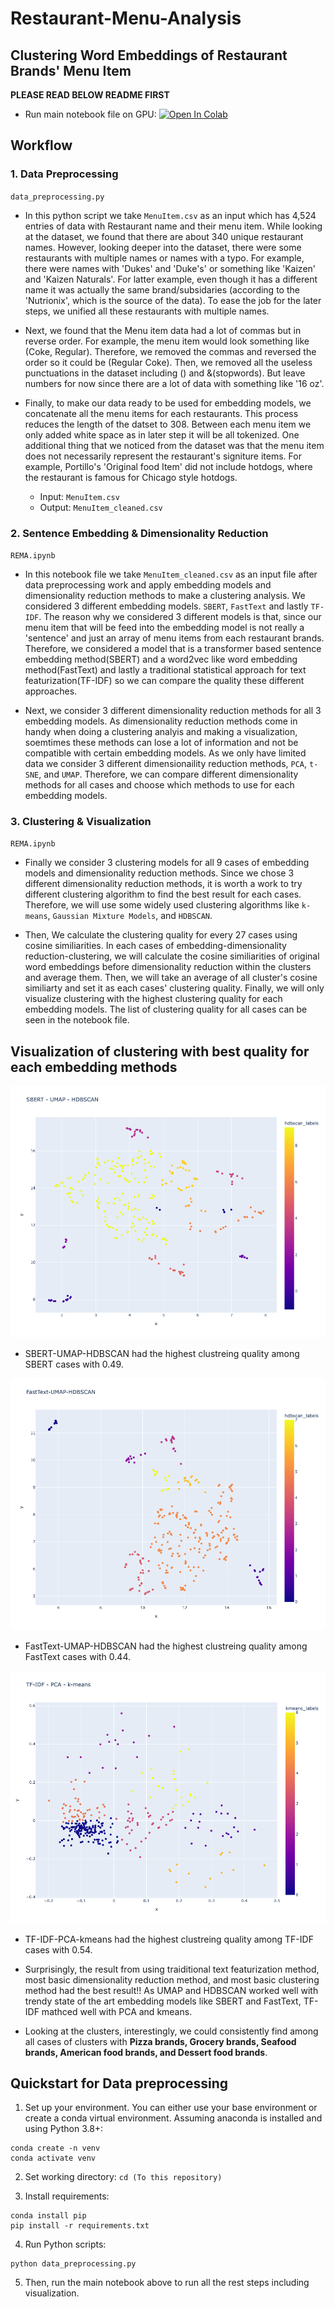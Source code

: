 # Restaurant-Menu-Analysis

## Clustering Word Embeddings of Restaurant Brands' Menu Item
**PLEASE READ BELOW README FIRST**

- Run main notebook file on GPU: [![Open In Colab](https://colab.research.google.com/assets/colab-badge.svg)](https://colab.research.google.com/github/alexdseo/Restaurant-menu-Analysis/blob/master/REMA.ipynb)

## Workflow

### 1. Data Preprocessing

`data_preprocessing.py`

- In this python script we take `MenuItem.csv` as an input which has 4,524 entries of data with Restaurant name and their menu item. While looking at the dataset, we found that there are about 340 unique restaurant names. However, looking deeper into the dataset, there were some restaurants with multiple names or names with a typo. For example, there were names with 'Dukes' and 'Duke's' or something like 'Kaizen' and 'Kaizen Naturals'. For latter example, even though it has a different name it was actually the same brand/subsidaries (according to the 'Nutrionix', which is the source of the data). To ease the job for the later steps, we unified all these restaurants with multiple names.

- Next, we found that the Menu item data had a lot of commas but in reverse order. For example, the menu item would look something like (Coke, Regular). Therefore, we removed the commas and reversed the order so it could be (Regular Coke). Then, we removed all the useless punctuations in the dataset including () and &(stopwords). But leave numbers for now since there are a lot of data with something like '16 oz'. 

- Finally, to make our data ready to be used for embedding models, we concatenate all the menu items for each restaurants. This process reduces the length of the datset to 308. Between each menu item we only added white space as in later step it will be all tokenized. One additional thing that we noticed from the dataset was that the menu item does not necessarily represent the restaurant's signiture items. For example, Portillo's 'Original food Item' did not include hotdogs, where the restaurant is famous for Chicago style hotdogs.

  - Input: `MenuItem.csv`
  - Output: `MenuItem_cleaned.csv`

### 2. Sentence Embedding & Dimensionality Reduction

`REMA.ipynb`

- In this notebook file we take `MenuItem_cleaned.csv` as an input file after data preprocessing work and apply embedding models and dimensionality reduction methods to make a clustering analysis. We considered 3 different embedding models. `SBERT`,  `FastText`  and lastly `TF-IDF`. The reason why we considered 3 different models is that, since our menu item that will be feed into the embedding model is not really a 'sentence' and just an array of menu items from each restaurant brands. Therefore, we considered a model that is a transformer based sentence embedding method(SBERT) and a word2vec like word embedding method(FastText) and lastly a traditional statistical approach for text featurization(TF-IDF) so we can compare the quality these different approaches.

- Next, we consider 3 different dimensionality reduction methods for all 3 embedding models. As dimensionality reduction methods come in handy when doing a clustering analyis and making a visualization, soemtimes these methods can lose a lot of information and not be compatible with certain embedding models. As we only have limited data we consider 3 different dimensionaility reduction methods, `PCA`, `t-SNE`, and `UMAP`. Therefore, we can compare different dimensionality methods for all cases and choose which methods to use for each embedding models.

### 3. Clustering & Visualization

`REMA.ipynb`

- Finally we consider 3 clustering models for all 9 cases of embedding models and dimensionality reduction methods. Since we chose 3 different dimensionality reduction methods, it is worth a work to try different clustering algorithm to find the best result for each cases. Therefore, we will use some widely used clustering algorithms like `k-means`, `Gaussian Mixture Models`, and `HDBSCAN`.

- Then, We calculate the clustering quality for every 27 cases using cosine similiarities. In each cases of embedding-dimensionality reduction-clustering, we will calculate the cosine similiarities of original word embeddings before dimensionality reduction within the clusters and average them. Then, we will take an average of all cluster's cosine similiarty and set it as each cases' clustering quality. Finally, we will only visualize clustering with the highest clustering quality for each embedding models. The list of clustering quality for all cases can be seen in the notebook file.

## Visualization of clustering with best quality for each embedding methods

![alt text](https://github.com/alexdseo/Restaurant-Menu-Analysis/blob/master/SBERT.png)

- SBERT-UMAP-HDBSCAN had the highest clustreing quality among SBERT cases with 0.49.


![alt text](https://github.com/alexdseo/Restaurant-Menu-Analysis/blob/master/FastText.png)

- FastText-UMAP-HDBSCAN had the highest clustreing quality among FastText cases with 0.44.

![alt text](https://github.com/alexdseo/Restaurant-Menu-Analysis/blob/master/TF-IDF.png)

- TF-IDF-PCA-kmeans had the highest clustreing quality among TF-IDF cases with 0.54.

- Surprisingly, the result from using traiditional text featurization method, most basic dimensionality reduction method, and most basic clustering method had the best result!! As UMAP and HDBSCAN worked well with trendy state of the art embedding models like SBERT and FastText, TF-IDF mathced well with PCA and kmeans.

- Looking at the clusters, interestingly, we could consistently find among all cases of clusters with **Pizza brands, Grocery brands, Seafood brands, American food brands, and Dessert food brands**.

## Quickstart for Data preprocessing

1. Set up your environment. You can either use your base environment or create a conda virtual environment. Assuming anaconda is installed and using Python 3.8+:


```
conda create -n venv
conda activate venv
```

2. Set working directory:
`cd (To this repository)`

3. Install requirements:
```
conda install pip
pip install -r requirements.txt
```

4. Run Python scripts:
```
python data_preprocessing.py
```

5. Then, run the main notebook above to run all the rest steps including visualization.
